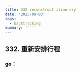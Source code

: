 ```yaml
---
title: 332 reconstruct itinerary
date: '2025-09-03'
tags:
  - backtracking
summary: '```'
---
```

## 332. 重新安排行程
### go：
```go

```
